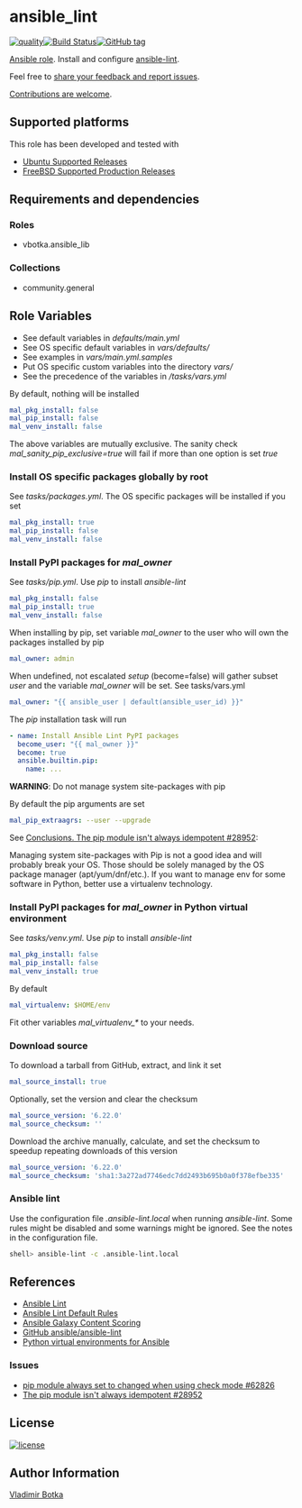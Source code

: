 # ansible_lint

[![quality](https://img.shields.io/ansible/quality/27910)](https://galaxy.ansible.com/vbotka/ansible_lint)[![Build Status](https://app.travis-ci.com/vbotka/ansible-lint.svg?branch=master)](https://app.travis-ci.com/vbotka/ansible-lint)[![GitHub tag](https://img.shields.io/github/v/tag/vbotka/ansible-lint)](https://github.com/vbotka/ansible-lint/tags)

[Ansible role](https://galaxy.ansible.com/vbotka/ansible_lint/). Install and configure [ansible-lint](https://github.com/ansible-community/ansible-lint).

Feel free to [share your feedback and report issues](https://github.com/vbotka/ansible-lint/issues).

[Contributions are welcome](https://github.com/firstcontributions/first-contributions).


## Supported platforms

This role has been developed and tested with

- [Ubuntu Supported Releases](http://releases.ubuntu.com/)
- [FreeBSD Supported Production Releases](https://www.freebsd.org/releases/)


## Requirements and dependencies

### Roles

- vbotka.ansible_lib

### Collections

- community.general


## Role Variables

- See default variables in *defaults/main.yml*
- See OS specific default variables in *vars/defaults/*
- See examples in *vars/main.yml.samples*
- Put OS specific custom variables into the directory *vars/*
- See the precedence of the variables in */tasks/vars.yml*

By default, nothing will be installed

```yaml
mal_pkg_install: false
mal_pip_install: false
mal_venv_install: false
```

The above variables are mutually exclusive. The sanity check
*mal_sanity_pip_exclusive=true* will fail if more than one option is
set *true*


### Install OS specific packages globally by root

See *tasks/packages.yml*. The OS specific packages will be installed
if you set

```yaml
mal_pkg_install: true
mal_pip_install: false
mal_venv_install: false
```

### Install PyPI packages for *mal_owner*

See *tasks/pip.yml*. Use *pip* to install *ansible-lint*

```yaml
mal_pkg_install: false
mal_pip_install: true
mal_venv_install: false
```

When installing by pip, set variable *mal_owner* to the user who will
own the packages installed by pip

```yaml
mal_owner: admin
```

When undefined, not escalated *setup* (become=false) will gather
subset *user* and the variable *mal_owner* will be set. See
tasks/vars.yml

```yaml
mal_owner: "{{ ansible_user | default(ansible_user_id) }}"
```

The *pip* installation task will run

```yaml
- name: Install Ansible Lint PyPI packages
  become_user: "{{ mal_owner }}"
  become: true
  ansible.builtin.pip:
    name: ...
```

**WARNING**: Do not manage system site-packages with pip

By default the pip arguments are set

```yaml
mal_pip_extraagrs: --user --upgrade
```

See [Conclusions. The pip module isn't always idempotent #28952](https://github.com/ansible/ansible/issues/28952):

  Managing system site-packages with Pip is not a good idea and will
  probably break your OS. Those should be solely managed by the OS
  package manager (apt/yum/dnf/etc.). If you want to manage env for
  some software in Python, better use a virtualenv technology.


### Install PyPI packages for *mal_owner* in Python virtual environment

See *tasks/venv.yml*. Use *pip* to install *ansible-lint*

```yaml
mal_pkg_install: false
mal_pip_install: false
mal_venv_install: true
```

By default

```yaml
mal_virtualenv: $HOME/env
```
Fit other variables *mal_virtualenv_\** to your needs.


### Download source

To download a tarball from GitHub, extract, and link it set

```yaml
mal_source_install: true
```

Optionally, set the version and clear the checksum

```yaml
mal_source_version: '6.22.0'
mal_source_checksum: ''
```

Download the archive manually, calculate, and set the checksum to
speedup repeating downloads of this version

```yaml
mal_source_version: '6.22.0'
mal_source_checksum: 'sha1:3a272ad7746edc7dd2493b695b0a0f378efbe335'
```


### Ansible lint

Use the configuration file *.ansible-lint.local* when running
*ansible-lint*. Some rules might be disabled and some warnings might
be ignored. See the notes in the configuration file.

```bash
shell> ansible-lint -c .ansible-lint.local
```


## References

- [Ansible Lint](https://docs.ansible.com/ansible-lint/)
- [Ansible Lint Default Rules](https://docs.ansible.com/ansible-lint/rules/default_rules.html#default-rules)
- [Ansible Galaxy Content Scoring](https://galaxy.ansible.com/docs/contributing/content_scoring.html#syntax-score)
- [GitHub ansible/ansible-lint](https://github.com/ansible/ansible-lint)
- [Python virtual environments for Ansible](https://www.redhat.com/sysadmin/python-venv-ansible)


### Issues

- [pip module always set to changed when using check mode #62826](https://github.com/ansible/ansible/issues/62826)
- [The pip module isn't always idempotent #28952](https://github.com/ansible/ansible/issues/28952)


## License

[![license](https://img.shields.io/badge/license-BSD-red.svg)](https://www.freebsd.org/doc/en/articles/bsdl-gpl/article.html)


## Author Information

[Vladimir Botka](https://botka.info)
